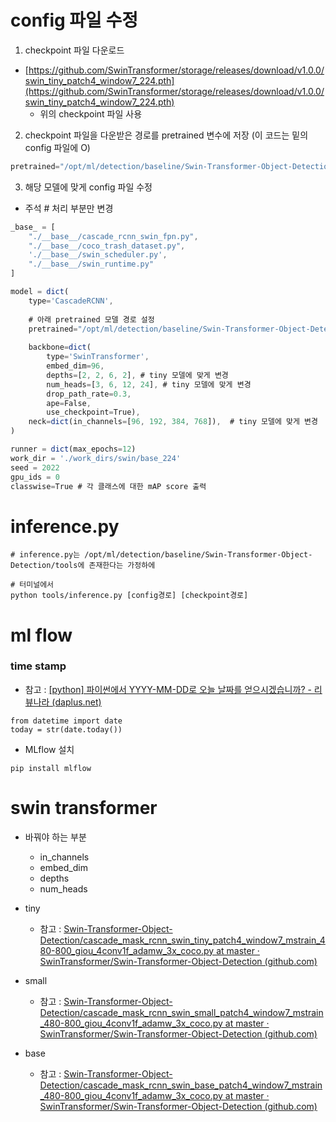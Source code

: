# config 파일 수정

1) checkpoint 파일 다운로드

- [https://github.com/SwinTransformer/storage/releases/download/v1.0.0/swin_tiny_patch4_window7_224.pth](https://github.com/SwinTransformer/storage/releases/download/v1.0.0/swin_tiny_patch4_window7_224.pth)
    - 위의 checkpoint 파일 사용

2) checkpoint 파일을 다운받은 경로를 pretrained 변수에 저장 (이 코드는 밑의 config 파일에 O)

```jsx
pretrained="/opt/ml/detection/baseline/Swin-Transformer-Object-Detection/down_checkpoint/swin_tiny_patch4_window7_224.pth",
```

3) 해당 모델에 맞게 config 파일 수정 

- 주석 # 처리 부분만 변경

```jsx
_base_ = [
    "./__base__/cascade_rcnn_swin_fpn.py",
    "./__base__/coco_trash_dataset.py",
    './__base__/swin_scheduler.py',
    "./__base__/swin_runtime.py"
]

model = dict(
    type='CascadeRCNN',
    
    # 아래 pretrained 모델 경로 설정
    pretrained="/opt/ml/detection/baseline/Swin-Transformer-Object-Detection/down_checkpoint/swin_tiny_patch4_window7_224.pth",
    
    backbone=dict(
        type='SwinTransformer',
        embed_dim=96,
        depths=[2, 2, 6, 2], # tiny 모델에 맞게 변경 
        num_heads=[3, 6, 12, 24], # tiny 모델에 맞게 변경 
        drop_path_rate=0.3,
        ape=False,
        use_checkpoint=True),
    neck=dict(in_channels=[96, 192, 384, 768]),  # tiny 모델에 맞게 변경 
)

runner = dict(max_epochs=12)
work_dir = './work_dirs/swin/base_224'
seed = 2022
gpu_ids = 0
classwise=True # 각 클래스에 대한 mAP score 출력
```

# inference.py

```
# inference.py는 /opt/ml/detection/baseline/Swin-Transformer-Object-Detection/tools에 존재한다는 가정하에

# 터미널에서
python tools/inference.py [config경로] [checkpoint경로]
```

# ml flow

### time stamp

- 참고 : [[python] 파이썬에서 YYYY-MM-DD로 오늘 날짜를 얻으시겠습니까? - 리뷰나라 (daplus.net)](http://daplus.net/python-%ED%8C%8C%EC%9D%B4%EC%8D%AC%EC%97%90%EC%84%9C-yyyy-mm-dd%EB%A1%9C-%EC%98%A4%EB%8A%98-%EB%82%A0%EC%A7%9C%EB%A5%BC-%EC%96%BB%EC%9C%BC%EC%8B%9C%EA%B2%A0%EC%8A%B5%EB%8B%88%EA%B9%8C/)

```
from datetime import date
today = str(date.today())
```

- MLflow 설치

```
pip install mlflow
```


# swin transformer

- 바꿔야 하는 부분
    - in_channels
    - embed_dim
    - depths
    - num_heads

- tiny
    - 참고 : [Swin-Transformer-Object-Detection/cascade_mask_rcnn_swin_tiny_patch4_window7_mstrain_480-800_giou_4conv1f_adamw_3x_coco.py at master · SwinTransformer/Swin-Transformer-Object-Detection (github.com)](https://github.com/SwinTransformer/Swin-Transformer-Object-Detection/blob/master/configs/swin/cascade_mask_rcnn_swin_tiny_patch4_window7_mstrain_480-800_giou_4conv1f_adamw_3x_coco.py)
- small
    - 참고 : [Swin-Transformer-Object-Detection/cascade_mask_rcnn_swin_small_patch4_window7_mstrain_480-800_giou_4conv1f_adamw_3x_coco.py at master · SwinTransformer/Swin-Transformer-Object-Detection (github.com)](https://github.com/SwinTransformer/Swin-Transformer-Object-Detection/blob/master/configs/swin/cascade_mask_rcnn_swin_small_patch4_window7_mstrain_480-800_giou_4conv1f_adamw_3x_coco.py)
- base
    - 참고 : [Swin-Transformer-Object-Detection/cascade_mask_rcnn_swin_base_patch4_window7_mstrain_480-800_giou_4conv1f_adamw_3x_coco.py at master · SwinTransformer/Swin-Transformer-Object-Detection (github.com)](https://github.com/SwinTransformer/Swin-Transformer-Object-Detection/blob/master/configs/swin/cascade_mask_rcnn_swin_base_patch4_window7_mstrain_480-800_giou_4conv1f_adamw_3x_coco.py)
